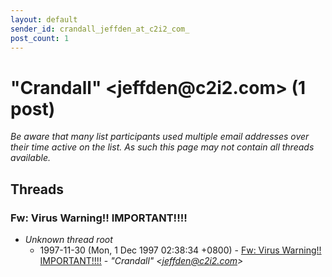 ```yaml
---
layout: default
sender_id: crandall_jeffden_at_c2i2_com_
post_count: 1
---
```


# "Crandall" <jeffden<span>@</span>c2i2.com> (1 post)

_Be aware that many list participants used multiple email addresses over their time active on the list. As such this page may not contain all threads available._

## Threads

### Fw: Virus Warning!!  IMPORTANT!!!!
+ _Unknown thread root_
  + 1997-11-30 (Mon, 1 Dec 1997 02:38:34 +0800) - [Fw: Virus Warning!!  IMPORTANT!!!!](/archive/1997/11/5f5bcc4a56674deaadb7fb71ed5b338dc35559c0418add0df663622bbd55ac82) - _"Crandall" \<jeffden@c2i2.com\>_

